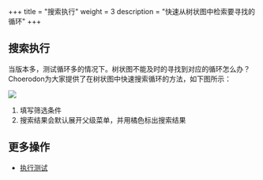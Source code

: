 +++
title = "搜索执行"
weight = 3
description = "快速从树状图中检索要寻找的循环"
+++

## 搜索执行

当版本多，测试循环多的情况下。树状图不能及时的寻找到对应的循环怎么办？Choerodon为大家提供了在树状图中快速搜索循环的方法，如下图所示：

![](/img/docs/user-guide/test-management/test-cycle/search-cycle.jpg)

1. 填写筛选条件
1. 搜索结果会默认展开父级菜单，并用橘色标出搜索结果

## 更多操作

- [执行测试](../execution)
